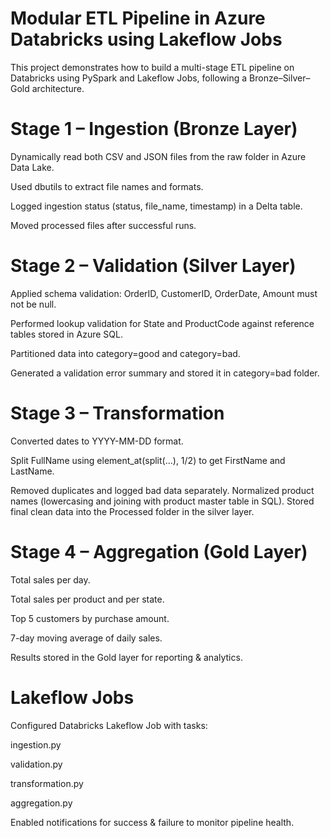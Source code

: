 # Modular ETL Pipeline in Azure Databricks using Lakeflow Jobs
This project demonstrates how to build a multi-stage ETL pipeline on Databricks using PySpark and Lakeflow Jobs, following a Bronze–Silver–Gold architecture.

# Stage 1 – Ingestion (Bronze Layer)

Dynamically read both CSV and JSON files from the raw folder in Azure Data Lake.

Used dbutils to extract file names and formats.

Logged ingestion status (status, file_name, timestamp) in a Delta table.

Moved processed files after successful runs.

# Stage 2 – Validation (Silver Layer)

Applied schema validation: OrderID, CustomerID, OrderDate, Amount must not be null.

Performed lookup validation for State and ProductCode against reference tables stored in Azure SQL.

Partitioned data into category=good and category=bad.

Generated a validation error summary and stored it in category=bad folder.

# Stage 3 – Transformation

Converted dates to YYYY-MM-DD format.

Split FullName using element_at(split(...), 1/2) to get FirstName and LastName.

Removed duplicates and logged bad data separately.
Normalized product names (lowercasing and joining with product master table in SQL).
Stored final clean data into the Processed folder in the silver layer.

# Stage 4 – Aggregation (Gold Layer)

Total sales per day.

Total sales per product and per state.

Top 5 customers by purchase amount.

7-day moving average of daily sales.

Results stored in the Gold layer for reporting & analytics.

# Lakeflow Jobs

Configured Databricks Lakeflow Job with tasks:

ingestion.py

validation.py

transformation.py

aggregation.py

Enabled notifications for success & failure to monitor pipeline health.

